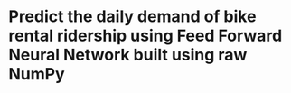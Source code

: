 # Predict the daily demand of bike rental ridership using Feed Forward Neural Network built using raw NumPy

